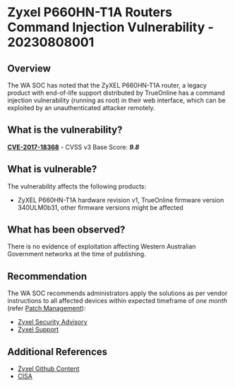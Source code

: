 # Zyxel P660HN-T1A Routers Command Injection Vulnerability - 20230808001

## Overview

The WA SOC has noted that the ZyXEL P660HN-T1A router, a legacy product with end-of-life support distributed by TrueOnline has a command injection vulnerability (running as root) in their web interface, which can be exploited by an unauthenticated attacker remotely.

## What is the vulnerability?

[**CVE-2017-18368**](https://nvd.nist.gov/vuln/detail/CVE-2017-18368) - CVSS v3 Base Score: ***9.8***

## What is vulnerable?

The vulnerability affects the following products:

- ZyXEL P660HN-T1A hardware revision v1, TrueOnline firmware version 340ULM0b31, other firmware versions might be affected

## What has been observed?

There is no evidence of exploitation affecting Western Australian Government networks at the time of publishing.

## Recommendation

The WA SOC recommends administrators apply the solutions as per vendor instructions to all affected devices within expected timeframe of *one month* (refer [Patch Management](../guidelines/patch-management.md)):

- [Zyxel Security Advisory](https://www.zyxel.com/global/en/support/security-advisories/zyxel-security-advisory-for-command-injection-vulnerability-in-p660hn-t1a-dsl-cpe)
- [Zyxel Support](https://support.zyxel.eu/hc/en-us)

## Additional References

- [Zyxel Github Content](https://raw.githubusercontent.com/pedrib/PoC/master/advisories/zyxel_trueonline.txt)
- [CISA](https://www.cisa.gov/known-exploited-vulnerabilities-catalog)

